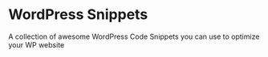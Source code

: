 # WordPress Snippets
A collection of awesome WordPress Code Snippets you can use to optimize your WP website
